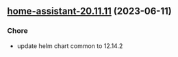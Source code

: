 ## [home-assistant-20.11.11](https://github.com/cyr-ius/truenas-charts/compare/home-assistant-20.11.10...home-assistant-20.11.11) (2023-06-11)

### Chore

- update helm chart common to 12.14.2
